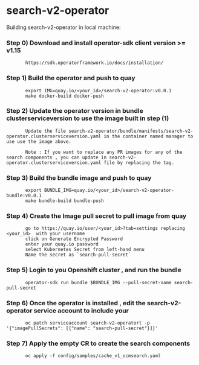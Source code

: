 # search-v2-operator

Building search-v2-operator in local machine:

   ### Step 0) Download and install operator-sdk client version  >= v1.15
           https://sdk.operatorframework.io/docs/installation/

   ### Step 1) Build the operator and push to quay 
           export IMG=quay.io/<your_id>/search-v2-operator:v0.0.1
           make docker-build docker-push   

   ### Step 2) Update the operator version in bundle clusterserviceversion to use the image built in step (1)
           Update the file search-v2-operator/bundle/manifests/search-v2-operator.clusterserviceversion.yaml in the container named manager to use use the image above.

           Note : If you want to replace any PR images for any of the search components , you can update in search-v2-operator.clusterserviceversion.yaml file by replacing the tag.

   ### Step 3) Build the bundle image and push to quay
           export BUNDLE_IMG=quay.io/<your_id>/search-v2-operator-bundle:v0.0.1
           make bundle-build bundle-push 

   ### Step 4) Create the Image pull secret  to pull image from quay
           go to https://quay.io/user/<your_id>?tab=settings replacing <your_id>  with your username
           click on Generate Encrypted Password
           enter your quay.io password
           select Kubernetes Secret from left-hand menu  
           Name the secret as `search-pull-secret`

   ### Step 5) Login to you Openshift cluster , and run the bundle
           operator-sdk run bundle $BUNDLE_IMG --pull-secret-name search-pull-secret

   ### Step 6) Once the operator is installed , edit the search-v2-operator service account to include your 
           oc patch serviceaccount search-v2-operatort -p '{"imagePullSecrets": [{"name": "search-pull-secret"}]}'

   ### Step 7) Apply the empty CR to create the search components
           oc apply -f config/samples/cache_v1_ocmsearch.yaml
                            
                  